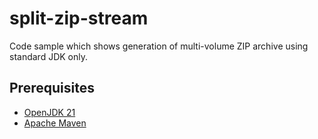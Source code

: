 # split-zip-stream

Code sample which shows generation of multi-volume ZIP archive using standard JDK only.

## Prerequisites

* [OpenJDK 21](https://adoptium.net/temurin/archive/?version=21)
* [Apache Maven](https://maven.apache.org/download.cgi)
